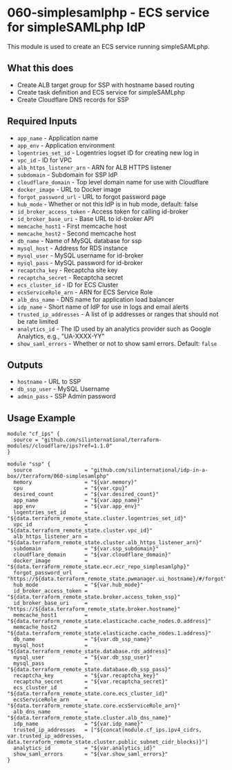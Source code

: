# 060-simplesamlphp - ECS service for simpleSAMLphp IdP
This module is used to create an ECS service running simpleSAMLphp.

## What this does

 - Create ALB target group for SSP with hostname based routing
 - Create task definition and ECS service for simpleSAMLphp
 - Create Cloudflare DNS records for SSP

## Required Inputs

 - `app_name` - Application name
 - `app_env` - Application environment
 - `logentries_set_id` - Logentries logset ID for creating new log in
 - `vpc_id` - ID for VPC
 - `alb_https_listener_arn` - ARN for ALB HTTPS listener
 - `subdomain` - Subdomain for SSP IdP
 - `cloudflare_domain` - Top level domain name for use with Cloudflare
 - `docker_image` - URL to Docker image
 - `forgot_password_url` - URL to forgot password page
 - `hub_mode` - Whether or not this IdP is in hub mode, default: false
 - `id_broker_access_token` - Access token for calling id-broker
 - `id_broker_base_uri` - Base URL to id-broker API
 - `memcache_host1` - First memcache host
 - `memcache_host2` - Second memcache host
 - `db_name` - Name of MySQL database for ssp
 - `mysql_host` - Address for RDS instance
 - `mysql_user` - MySQL username for id-broker
 - `mysql_pass` - MySQL password for id-broker
 - `recaptcha_key` - Recaptcha site key
 - `recaptcha_secret` - Recaptcha secret
 - `ecs_cluster_id` - ID for ECS Cluster
 - `ecsServiceRole_arn` - ARN for ECS Service Role
 - `alb_dns_name` - DNS name for application load balancer
 - `idp_name` - Short name of IdP for use in logs and email alerts
 - `trusted_ip_addresses` - A list of ip addresses or ranges that should not be rate limited
 - `analytics_id` - The ID used by an analytics provider such as Google Analytics, e.g., "UA-XXXX-YY"
 - `show_saml_errors` - Whether or not to show saml errors. Default: `false`

## Outputs

 - `hostname` - URL to SSP
 - `db_ssp_user` - MySQL Username
 - `admin_pass` - SSP Admin password

## Usage Example

```hcl
module "cf_ips" {
  source = "github.com/silinternational/terraform-modules//cloudflare/ips?ref=1.1.0"
}

module "ssp" {
  source                 = "github.com/silinternational/idp-in-a-box//terraform/060-simplesamlphp"
  memory                 = "${var.memory}"
  cpu                    = "${var.cpu}"
  desired_count          = "${var.desired_count}"
  app_name               = "${var.app_name}"
  app_env                = "${var.app_env}"
  logentries_set_id      = "${data.terraform_remote_state.cluster.logentries_set_id}"
  vpc_id                 = "${data.terraform_remote_state.cluster.vpc_id}"
  alb_https_listener_arn = "${data.terraform_remote_state.cluster.alb_https_listener_arn}"
  subdomain              = "${var.ssp_subdomain}"
  cloudflare_domain      = "${var.cloudflare_domain}"
  docker_image           = "${data.terraform_remote_state.ecr.ecr_repo_simplesamlphp}"
  forgot_password_url    = "https://${data.terraform_remote_state.pwmanager.ui_hostname}/#/forgot"
  hub_mode               = "${var.hub_mode}"
  id_broker_access_token = "${data.terraform_remote_state.broker.access_token_ssp}"
  id_broker_base_uri     = "https://${data.terraform_remote_state.broker.hostname}"
  memcache_host1         = "${data.terraform_remote_state.elasticache.cache_nodes.0.address}"
  memcache_host2         = "${data.terraform_remote_state.elasticache.cache_nodes.1.address}"
  db_name                = "${var.db_ssp_name}"
  mysql_host             = "${data.terraform_remote_state.database.rds_address}"
  mysql_user             = "${var.db_ssp_user}"
  mysql_pass             = "${data.terraform_remote_state.database.db_ssp_pass}"
  recaptcha_key          = "${var.recaptcha_key}"
  recaptcha_secret       = "${var.recaptcha_secret}"
  ecs_cluster_id         = "${data.terraform_remote_state.core.ecs_cluster_id}"
  ecsServiceRole_arn     = "${data.terraform_remote_state.core.ecsServiceRole_arn}"
  alb_dns_name           = "${data.terraform_remote_state.cluster.alb_dns_name}"
  idp_name               = "${var.idp_name}"
  trusted_ip_addresses   = ["${concat(module.cf_ips.ipv4_cidrs, var.trusted_ip_addresses, data.terraform_remote_state.cluster.public_subnet_cidr_blocks)}"]
  analytics_id           = "${var.analytics_id}"
  show_saml_errors       = "${var.show_saml_errors}"
}
```
